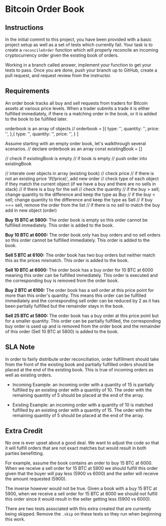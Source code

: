 # Bitcoin Order Book

## Instructions

In the initial commit to this project, you have been provided with a basic project setup as well as a set of tests which currently fail. Your task is to create a `reconcileOrder` function which will properly reconcile an incoming cryptocurrency order given the existing book of orders.

Working in a branch called answer, implement your function to get your tests to pass. Once you are done, push your branch up to GitHub, create a pull request, and request review from the instructor.

## Requirements
An order book tracks all buy and sell requests from traders for Bitcoin assets at various price levels. When a trader submits a trade it is either fulfilled immediately, if there is a matching order in the book, or it is added to the book to be fulfilled later.

orderbook is an array of objects
// orderbook = [{
    type: '',
    quantity: '',
    price: '',
},{
    type: '',
    quantity: '',
    price: '',
}
]

Assume starting with an empty order book, let's walkthrough several scenarios.
// declare orderbook as an array
const existingBook = []

// check if existingBook is empty
// if book is empty
    // push order into existingBook

// interate over objects in array (existing book)
// check price
  // if there is not an existing price 'if(!price)', add new order
// check type of each object if they match the current object (if we have a buy and there are no sells in stack)
  // if there is a buy for the sell
    // check the quantity
      // if the buy > sell; change quantity to the difference and keep the type as Buy
      // if the buy < sell; change quantity to the difference and keep the type as Sell
      // if buy === sell, remove the order from the list
// if there is no sell to match the buy add in new object (order)

**Buy 15 BTC at 5800:** The order book is empty so this order cannot be fulfilled immediately. This order is added to the book.

**Buy 10 BTC at 6000:** The order book only has buy orders and no sell orders so this order cannot be fulfilled immediately. This order is added to the book.

**Sell 5 BTC at 6100:** The order book has two buy orders but neither match this as the prices mismatch. This order is added to the book.

**Sell 10 BTC at 6000:** The order book has a buy order for 10 BTC at 6000 meaning this order can be fulfilled immediately. This order is executed and the corresponding buy is removed from the order book.

**Buy 2 BTC at 6100:** The order book has a sell order at this price point for more than this order's quantity. This means this order can be fulfilled immediately and the corresponding sell order can be reduced by 2 as it has been partially fulfilled but the remainder stays in the book.

**Sell 25 BTC at 5800:** The order book has a buy order at this price point but for a smaller quantity. This order can be partially fulfilled, the corresponding buy order is used up and is removed from the order book and the remainder of this order (Sell 10 BTC at 5800) is added to the book.

## SLA Note
In order to fairly distribute order reconciliation, order fulfillment should take from the front of the existing book and partially fulfilled orders should be placed at the end of the existing book. This is true of incoming orders as well as existing orders. 

* Incoming Example: an incoming order with a quantity of 15 is partially fulfilled by an existing order with a quantity of 10. The order with the remaining quantity of 5 should be placed at the end of the array.

* Existing Example: an incoming order with a quantity of 10 is matched fulfilled by an existing order with a quantity of 15. The order with the remaining quantity of 5 should be placed at the end of the array.

## Extra Credit
No one is ever upset about a good deal. We want to adjust the code so that it will fulfill orders that are not exact matches but would result in both parties benefitting.

For example, assume the book contains an order to buy 15 BTC at 6000. When we receive a sell order for 15 BTC at 5900 we should fulfill this order given that the buyer will pay less (5900 vs 6000) and the seller will receive the amount requested (5900).

The inverse however would not be true. Given a book with a buy 15 BTC at 5900, when we receive a sell order for 15 BTC at 6000 we should not fulfill this order since it would result in the seller getting less (5900 vs 6000).

There are two tests associated with this extra created that are currently being skipped. Remove the `.skip` on these tests so they run when beginning this work.

